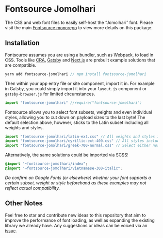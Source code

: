 # Fontsource Jomolhari

The CSS and web font files to easily self-host the “Jomolhari” font. Please visit the main [Fontsource monorepo](https://github.com/DecliningLotus/fontsource) to view more details on this package.

## Installation

Fontsource assumes you are using a bundler, such as Webpack, to load in CSS. Tools like [CRA](https://create-react-app.dev/), [Gatsby](https://www.gatsbyjs.org/) and [Next.js](https://nextjs.org/) are prebuilt example solutions that are compatible.

```javascript
yarn add fontsource-jomolhari // npm install fontsource-jomolhari
```

Then within your app entry file or site component, import it in. For example in Gatsby, you could simply import it into your `layout.js` component or `gatsby-browser.js` for limited circumstances.

```javascript
import "fontsource-jomolhari" //require("fontsource-jomolhari")
```

Fontsource allows you to select font subsets, weights and even individual styles, allowing you to cut down on payload sizes to the last byte! The default selection above, however, sticks to the Latin subset including all weights and styles.

```javascript
import "fontsource-jomolhari/latin-ext.css" // All weights and styles included.
import "fontsource-jomolhari/cyrillic-ext-400.css" // All styles included.
import "fontsource-jomolhari/greek-700-normal.css" // Select either normal or italic.
```

Alternatively, the same solutions could be imported via SCSS!

```scss
@import "~fontsource-jomolhari/index";
@import "~fontsource-jomolhari/vietnamese-300-italic";
```

_Do confirm on Google Fonts (or elsewhere) whether your font supports a certain subset, weight or style beforehand as these examples may not reflect actual compatibility._

## Other Notes

Feel free to star and contribute new ideas to this repository that aim to improve the performance of font loading, as well as expanding the existing library we already have. Any suggestions or ideas can be voiced via an [issue](https://github.com/DecliningLotus/fontsource/issues).
